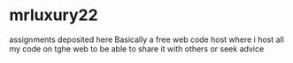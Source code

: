 # mrluxury22
assignments deposited here
Basically a free web code host where i host all my code on tghe web to be able to share it with others or seek advice
